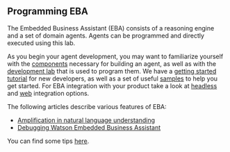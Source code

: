## Programming EBA

The Embedded Business Assistant (EBA) consists of a reasoning engine and a set of domain agents. Agents can be programmed and directly executed using this lab. 

As you begin your agent development, you may want to familiarize yourself with the [components](./components/Components.md) necessary for building an agent, as well as with the [development lab](./lab/Overview.md) that is used to program them. We have a [getting started tutorial](./getting-started/GettingStarted.md) for new developers, as well as a set of useful [samples](./Samples.md) to help you get started. For EBA integration with your product take a look at [headless](./integration/Headless.md) and [web](./integration/Web.md) integration options.

The following articles describe various features of EBA:
* [Amplification in natural language understanding](./articles/NaturalLanguageUnderstanding.md)
* [Debugging Watson Embedded Business Assistant](./articles/DebuggingWatsonAssistant.md)

You can find some tips [here](./DevTips.md).
